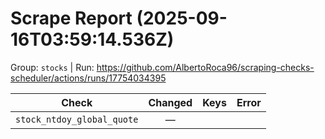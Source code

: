 # Scrape Report (2025-09-16T03:59:14.536Z)

Group: `stocks`  |  Run: https://github.com/AlbertoRoca96/scraping-checks-scheduler/actions/runs/17754034395

| Check | Changed | Keys | Error |
|---|:---:|:--|:--|
| `stock_ntdoy_global_quote` | — |  |  |
